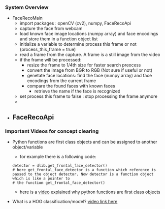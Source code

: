 ### System Overview
- FaceRecoMain
    - import packages : openCV (cv2), numpy, FaceRecoApi
    - capture the face from webcam
    - load known face image locations (numpy array) and face encodings and store them in a function object list
    - initialize a variable to determine process this frame or not (process_this_frame = true)
    - read a frame from the capture. A frame is a still image from the video
    - if the frame will be processed:
        - resize the frame to 1/4th size for faster search preocess
        - convert the image from BGR to RGB (Not sure if useful or not)
        - genetate face locations: find the face (numpy array) and face encodings from the current frame
        - compare the found faces with known faces
            - retrieve the name if the face is recognized
    - set process this frame to false : stop processing the frame anymore
    - 
- FaceRecoApi
    -


###  Important Videos for concept clearing
- Python functions are first class objects and can be assigned to another object/variable
    - for example there is a following code: 
    ```
    detector = dlib.get_frontal_face_detector()
    # here get_frontal_face_detector is a function which reference is passed to the object detector. Now detector is a function object which is like a pointer to
    # the function get_frontal_face_detector()
    ```
    - here is a [video](https://www.youtube.com/watch?v=p8RU0JH2xb8) explained why python functions are first class objects

- What is a HOG classification/model? [video link here](https://www.youtube.com/watch?v=thcB1NcorV8)


